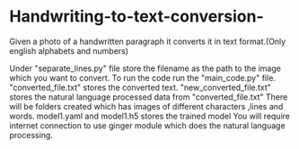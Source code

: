 # Handwriting-to-text-conversion-
Given a photo of a handwritten paragraph it converts it in text format.(Only english alphabets and numbers)

Under "separate_lines.py" file store the filename as the path to the image which you want to convert.
To run the code run the "main_code.py" file.
"converted_file.txt" stores the converted text.
"new_converted_file.txt" stores the natural language processed data from "converted_file.txt"
There will be folders created which has images of different characters ,lines and words.
model1.yaml and model1.h5 stores the trained model
You will require internet connection to use ginger module which does the natural language processing.
